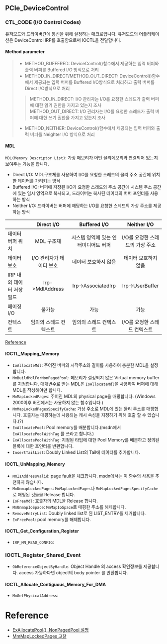 ## PCIe_DeviceControl

### CTL_CODE  (I/O Control Codes)
유저모드와 드라이버간에 통신을 위해 설정하는 매크로입니다.
유저모드의 어플리케이션은 DeviceControl IRP를 호출함으로써 IOCTL을 전달합니다.


#### Method parameter
>* METHOD_BUFFERED: DeviceControl()함수에서 제공하는 입력 버퍼와 출력 버퍼를 Buffered I/O 방식으로 처리  
>* METHOD_IN_DIRECT/METHOD_OUT_DIRECT: DeviceControl()함수에서 제공되는 입력 버퍼를 Buffered I/O방식으로 처리하고 출력 버퍼를 Direct I/O방식으로 처리     
>> METHOD_IN_DIRECT: I/O 관리자는 I/O를 요청한 스레드가 출력 버퍼에 대한 읽기 권한을 가지고 있는지 조사  
>> METHOD_OUT_DIRECT: I/O 관리자는 I/O를 요청한 스레드가 출력 버퍼에 대한 쓰기 권한을 가지고 있는지 조사
>* METHOD_NEITHER: DeviceControl()함수에서 제공되는 입력 버퍼와 출력 버퍼를 Neighter I/O 방식으로 처리


#### MDL
```MDL(Memory Descriptor List)```: 가상 메모리가 어떤 물리메모리와 연결되어 있는지 보여주는 기능을 합니다.
* Direct I/O: MDL구조체를 사용하여 I/O를 요청한 스레드의 물리 주소 공간에 위치한 데이터를 가리키는 방식
* Buffered I/O: 버퍼에 저장된 I/O가 요청한 스레드의 주소 공간에 시스템 주소 공간에 있는 임시 영역으로 복사되고, 드라이버는 복사된 데이터의 버퍼 포인터를 사용하는 방식
* Neither I/O: 드라이버는 버퍼에 해당하는 I/O를 요청한 스레드의 가상 주소를 제공하는 방식

| |Direct I/O|Buffered I/O|Neither I/O|
|-----|:-----:|:-----:|:-----:|
|데이터 버퍼 위치|MDL 구조체|시스템 영역에 있는 인터미디어트 버퍼|I/O를 요청한 스레드의 가상 주소|
|데이터 보호|I/O 관리자가 데이터 보호|데이터 보호하지 않음|데이터 보호하지 않음|
|IRP 내의 데이터 저장 필드| Irp->MdlAddress|Irp->AssociatedIrp|Irp->UserBuffer|
|페이징 I/O|불가능|가능|가능|
|컨텍스트|임의의 스레드 컨텍스트|임의의 스레드 컨텍스트|I/O를 요청한 스레드 컨텍스트|

[Reference](https://tmsen.tistory.com/entry/MDL-%EC%BB%A4%EB%84%90-%EB%B2%84%ED%8D%BC)


#### IOCTL_Mapping_Memory
* ```IoAllocateMdl```: 주어진 버퍼의 시작주소와 길이를 사용하여 충분한 MDL을 설정합니다.
* ```MmBuildMdlForNonPagedPool```: 메모리가 설정되지 않은 Virtual memory buffer를 지정합니다.
매개변수로 받는 MDL은 ```IoAllocateMdl```을 사용하여 버퍼에 대해 MDL을 작성해야만 합니다.
* ```MmMapLockedPages```: 주어진 MDL의 physical page을 매핑합니다. (Windows 2000이후 버전에서는 사용하지 않는 함수입니다.)
* ```MmMapLockedPagesSpecifyCache```: 가상 주소로 MDL에 있는 물리 주소를 매핑합니다. 호출자는 매핑하는데 사용되는 캐시 속성을 지정하기 위해 호출 할 수 있습니다.(?)
* ```ExAllocatePool```: Pool memory를 배분합니다.(msdn에서 ```ExAllocatePoolWithTag``` 를 쓰라고 합니다.)
* ```ExAllocatePoolWithTag```:  지정된 타입에 대한 Pool Memory를 배분하고 정의된 블록에 대한 포인터를 반환합니다. 
* ```InsertTailList```: Doubly Linked List의 Tail에 데이터를 추가합니다.

#### IOCTL_UnMapping_Memory
* ```MmIsAddressValid```: page fault을 체크합니다. msdn에서는 이 함수의 사용을 추천하지 않습니다.  
* ```MmUnmapLockedPages```: ```MmMapLockedPages```나 ```MmMapLockedPagesSpecifyCache```로 매핑된 것들을 Release 합니다.
* ```IoFreeMdl```: 호출자의 MDL을 Release 합니다.
* ```MmUnmapIoSpace```: ```MmMapIoSpace```로 매핑한 주소를 해제합니다.
* ```RemoveEntryList```: Doubly linked list로 된 LIST_ENTRY를 제거합니다.
* ```ExFreePool```: pool memory를 해제합니다.

#### IOCTL_Get_Configuration_Register
* ```IRP_MN_READ_CONFIG```: 

### IOCTL_Register_Shared_Event
* ```ObReferenceObjectByHandle```: Object Handle 의 access 확인정보를 제공합니다.
access 가능하다면 object의 body pointer 를 반환합니다.
 
#### IOCTL_Allocate_Contiguous_Memory_For_DMA
* ```MmGetPhysicalAddress```: 

# Reference
* [ExAllocatePool(), NonPagedPool 설명](https://m.blog.naver.com/wwwkasa/80151847000)
* [MmMapLockedPages 고찰](http://www.jiniya.net/wp/archives/14045)